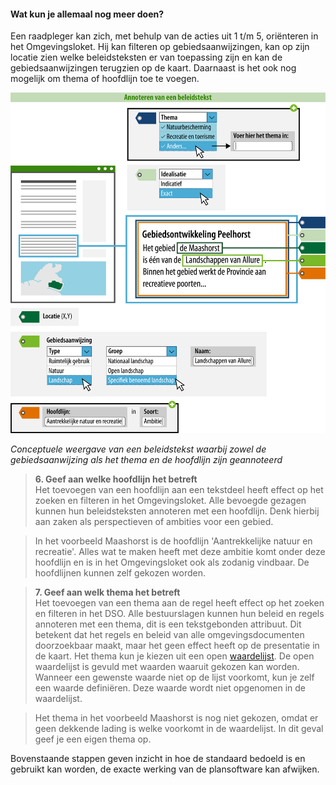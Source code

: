 ﻿#### Wat kun je allemaal nog meer doen?

Een raadpleger kan zich, met behulp van de acties uit 1 t/m 5, oriënteren in het Omgevingsloket.
Hij kan filteren op gebiedsaanwijzingen, kan op zijn locatie zien
welke beleidsteksten er van toepassing zijn en kan de gebiedsaanwijzingen terugzien op de kaart. 
Daarnaast is het ook nog mogelijk om thema of hoofdlijn toe te voegen.

![](media/7603BeleidstekstAnnoteren_Rijk.png)

*Conceptuele weergave van een beleidstekst waarbij zowel de gebiedsaanwijzing als het thema en de hoofdlijn zijn geannoteerd*

>   **6. Geef aan welke hoofdlijn het betreft**  
>   Het toevoegen van een hoofdlijn aan een tekstdeel heeft effect op het zoeken en
>   filteren in het Omgevingsloket. Alle bevoegde gezagen kunnen hun beleidsteksten
>   annoteren met een hoofdlijn. Denk hierbij aan zaken als perspectieven of ambities voor een gebied.

>   In het voorbeeld Maashorst is de hoofdlijn 'Aantrekkelijke natuur en recreatie'. Alles wat te
>   maken heeft met deze ambitie komt onder deze hoofdlijn en is in het Omgevingsloket ook als zodanig vindbaar.
>   De hoofdlijnen kunnen zelf gekozen worden. 

>   **7. Geef aan welk thema het betreft**  
>   Het toevoegen van een thema aan de regel heeft effect op het zoeken en
>   filteren in het DSO. Alle bestuurslagen kunnen hun beleid en regels
>   annoteren met een thema, dit is een tekstgebonden attribuut. Dit betekent
>   dat het regels en beleid van alle omgevingsdocumenten doorzoekbaar maakt,
>   maar het geen effect heeft op de presentatie in de kaart. Het thema kun je
>   kiezen uit een open
>   [waardelijst](https://stelselcatalogus.omgevingswet.overheid.nl/waardelijstenpagina).
>   De open waardelijst is gevuld met waarden waaruit gekozen kan worden.
>   Wanneer een gewenste waarde niet op de lijst voorkomt, kun je zelf een
>   waarde definiëren. Deze waarde wordt niet opgenomen in de waardelijst.

>   Het thema in het voorbeeld Maashorst is nog niet gekozen, omdat er geen dekkende
>   lading is welke voorkomt in de waardelijst. In dit geval geef je een eigen thema op.

Bovenstaande stappen geven inzicht in hoe de standaard bedoeld is en gebruikt kan worden, 
de exacte werking van de plansoftware kan afwijken.